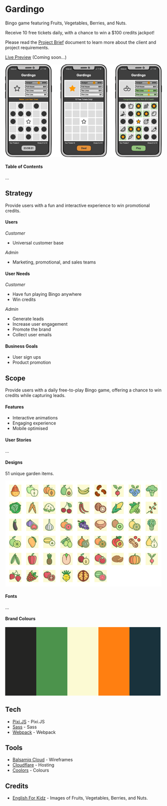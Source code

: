 # Gardingo

Bingo game featuring Fruits, Vegetables, Berries, and Nuts.

Receive 10 free tickets daily, with a chance to win a $100 credits jackpot!

Please read the [Project Brief](concept/Project_Brief.md) document to learn more about the client and project requirements.

[Live Preview](https://x) (Coming soon...)

![Game Screens](concept/Screens.png)

#### Table of Contents

...

## Strategy

Provide users with a fun and interactive experience to win promotional credits.

#### Users

*Customer*

- Universal customer base

*Admin*

- Marketing, promotional, and sales teams

#### User Needs

*Customer*

* Have fun playing Bingo anywhere
* Win credits

*Admin*

* Generate leads
* Increase user engagement
* Promote the brand
* Collect user emails

#### Business Goals

* User sign ups
* Product promotion

## Scope

Provide users with a daily free-to-play Bingo game, offering a chance to win credits while capturing leads.

#### Features

* Interactive animations
* Engaging experience
* Mobile optimised

#### User Stories

...

#### Designs

51 unique garden items.

![Game Items](concept/Game_Items.png)

#### Fonts

...

#### Brand Colours

![Game Items](concept/Palette.png)

## Tech

- [Pixi.JS](https://pixijs.com/) - Pixi.JS
- [Sass](https://sass-lang.com/) - Sass
- [Webpack](https://webpack.js.org/) - Webpack

## Tools

- [Balsamiq Cloud](https://balsamiq.cloud/) - Wireframes
- [Cloudflare](https://www.cloudflare.com/) - Hosting
- [Coolors](https://coolors.co/) - Colours

## Credits

- [English For Kidz](https://www.englishforkidz.com/2019/04/fruits-vegetables-bingo-game.html) - Images of Fruits, Vegetables, Berries, and Nuts.